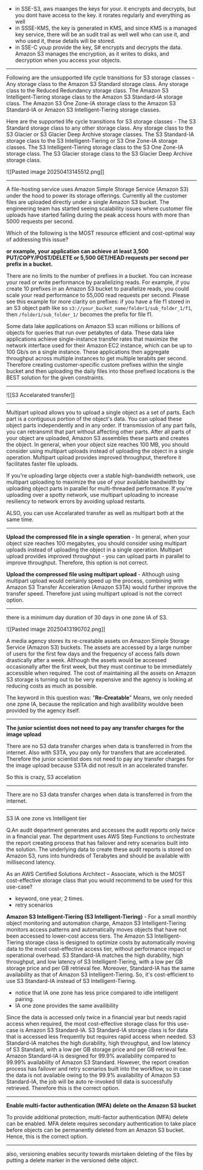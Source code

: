 - in SSE-S3, aws maanges the keys for your. it encrypts and decrypts, but you dont have access to the key. it rorates regularly and everything as well
- in SSSE-KMS, the key is generated in KMS, and since KMS is a managed key service, there will be an sudit trail as well well who can use it, and who used it, these details will be stored.
- in SSE-C youp provide the key, S# encrypts and decrypts the data. Amazon S3 manages the encryption, as it writes to disks, and decryption when you access your objects.

---

Following are the unsupported life cycle transitions for S3 storage classes - Any storage class to the Amazon S3 Standard storage class. Any storage class to the Reduced Redundancy storage class. The Amazon S3 Intelligent-Tiering storage class to the Amazon S3 Standard-IA storage class. The Amazon S3 One Zone-IA storage class to the Amazon S3 Standard-IA or Amazon S3 Intelligent-Tiering storage classes.

Here are the supported life cycle transitions for S3 storage classes - The S3 Standard storage class to any other storage class. Any storage class to the S3 Glacier or S3 Glacier Deep Archive storage classes. The S3 Standard-IA storage class to the S3 Intelligent-Tiering or S3 One Zone-IA storage classes. The S3 Intelligent-Tiering storage class to the S3 One Zone-IA storage class. The S3 Glacier storage class to the S3 Glacier Deep Archive storage class.

![[Pasted image 20250413145512.png]]

---

A file-hosting service uses Amazon Simple Storage Service (Amazon S3) under the hood to power its storage offerings. Currently all the customer files are uploaded directly under a single Amazon S3 bucket. The engineering team has started seeing scalability issues where customer file uploads have started failing during the peak access hours with more than 5000 requests per second.

Which of the following is the MOST resource efficient and cost-optimal way of addressing this issue?


**or example, your application can achieve at least 3,500 PUT/COPY/POST/DELETE or 5,500 GET/HEAD requests per second per prefix in a bucket.**


There are no limits to the number of prefixes in a bucket. You can increase your read or write performance by parallelizing reads. For example, if you create 10 prefixes in an Amazon S3 bucket to parallelize reads, you could scale your read performance to 55,000 read requests per second. Please see this example for more clarity on prefixes: if you have a file f1 stored in an S3 object path like so `s3://your_bucket_name/folder1/sub_folder_1/f1`, then `/folder1/sub_folder_1/` becomes the prefix for file f1.

Some data lake applications on Amazon S3 scan millions or billions of objects for queries that run over petabytes of data. These data lake applications achieve single-instance transfer rates that maximize the network interface used for their Amazon EC2 instance, which can be up to 100 Gb/s on a single instance. These applications then aggregate throughput across multiple instances to get multiple terabits per second. Therefore creating customer-specific custom prefixes within the single bucket and then uploading the daily files into those prefixed locations is the BEST solution for the given constraints.


---
![[S3 Accelarated transfer]]

---

Multipart upload allows you to upload a single object as a set of parts. Each part is a contiguous portion of the object's data. You can upload these object parts independently and in any order. If transmission of any part fails, you can retransmit that part without affecting other parts. After all parts of your object are uploaded, Amazon S3 assembles these parts and creates the object. In general, when your object size reaches 100 MB, you should consider using multipart uploads instead of uploading the object in a single operation. Multipart upload provides improved throughput, therefore it facilitates faster file uploads.

 If you're uploading large objects over a stable high-bandwidth network, use multipart uploading to maximize the use of your available bandwidth by uploading object parts in parallel for multi-threaded performance. If you're uploading over a spotty network, use multipart uploading to increase resiliency to network errors by avoiding upload restarts.


ALSO, you can use Accelarated transfer as well as multipart both at the same time.


---

**Upload the compressed file in a single operation** - In general, when your object size reaches 100 megabytes, you should consider using multipart uploads instead of uploading the object in a single operation. Multipart upload provides improved throughput - you can upload parts in parallel to improve throughput. Therefore, this option is not correct.


**Upload the compressed file using multipart upload** - Although using multipart upload would certainly speed up the process, combining with Amazon S3 Transfer Acceleration (Amazon S3TA) would further improve the transfer speed. Therefore just using multipart upload is not the correct option.


---

there is a minimum day duration of 30 days in one zone IA of S3.

![[Pasted image 20250413190702.png]]

A media agency stores its re-creatable assets on Amazon Simple Storage Service (Amazon S3) buckets. The assets are accessed by a large number of users for the first few days and the frequency of access falls down drastically after a week. Although the assets would be accessed occasionally after the first week, but they must continue to be immediately accessible when required. The cost of maintaining all the assets on Amazon S3 storage is turning out to be very expensive and the agency is looking at reducing costs as much as possible.

The keyword in this question was: "**Re-Creatable**"
Means, we only needed one zpne IA, because the replication and high availibility wouldve been provided by the agency itself.


---


**The junior scientist does not need to pay any transfer charges for the image upload**

There are no S3 data transfer charges when data is transferred in from the internet. Also with S3TA, you pay only for transfers that are accelerated. Therefore the junior scientist does not need to pay any transfer charges for the image upload because S3TA did not result in an accelerated transfer.

So this is crazy, S3 accelation


---

There are no S3 data transfer charges when data is transferred in from the internet.

---

S3 IA one zone vs Intelligent tier

Q.An audit department generates and accesses the audit reports only twice in a financial year. The department uses AWS Step Functions to orchestrate the report creating process that has failover and retry scenarios built into the solution. The underlying data to create these audit reports is stored on Amazon S3, runs into hundreds of Terabytes and should be available with millisecond latency.

As an AWS Certified Solutions Architect – Associate, which is the MOST cost-effective storage class that you would recommend to be used for this use-case?


- keyword, one year, 2 times. 
- retry scenarios

**Amazon S3 Intelligent-Tiering (S3 Intelligent-Tiering)** - For a small monthly object monitoring and automation charge, Amazon S3 Intelligent-Tiering monitors access patterns and automatically moves objects that have not been accessed to lower-cost access tiers. The Amazon S3 Intelligent-Tiering storage class is designed to optimize costs by automatically moving data to the most cost-effective access tier, without performance impact or operational overhead. S3 Standard-IA matches the high durability, high throughput, and low latency of S3 Intelligent-Tiering, with a low per GB storage price and per GB retrieval fee. Moreover, Standard-IA has the same availability as that of Amazon S3 Intelligent-Tiering. So, it's cost-efficient to use S3 Standard-IA instead of S3 Intelligent-Tiering.

- notice that IA one zone has less price compared to idle intelligent pairing.
- IA one zone provides the same availibility


Since the data is accessed only twice in a financial year but needs rapid access when required, the most cost-effective storage class for this use-case is Amazon S3 Standard-IA. S3 Standard-IA storage class is for data that is accessed less frequently but requires rapid access when needed. S3 Standard-IA matches the high durability, high throughput, and low latency of S3 Standard, with a low per GB storage price and per GB retrieval fee. Amazon Standard-IA is designed for 99.9% availability compared to 99.99% availability of Amazon S3 Standard. However, the report creation process has failover and retry scenarios built into the workflow, so in case the data is not available owing to the 99.9% availability of Amazon S3 Standard-IA, the job will be auto re-invoked till data is successfully retrieved. Therefore this is the correct option.


---


**Enable multi-factor authentication (MFA) delete on the Amazon S3 bucket**

To provide additional protection, multi-factor authentication (MFA) delete can be enabled. MFA delete requires secondary authentication to take place before objects can be permanently deleted from an Amazon S3 bucket. Hence, this is the correct option.

---

also, versioning enables security towards misrtaken deleting of the files by putting a delete marker in the versioned delte object.